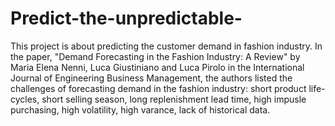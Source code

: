 # Predict-the-unpredictable-
This project is about predicting the customer demand in fashion industry. In the paper, "Demand Forecasting in the Fashion Industry: A Review" by Maria Elena Nenni, Luca Giustiniano and Luca Pirolo in the International Journal of Engineering Business Management, the authors listed the challenges of forecasting demand in the fashion industry: short product life-cycles, short selling season, long replenishment lead time, high impusle purchasing, high volatility, high varance, lack of historical data.   



 


